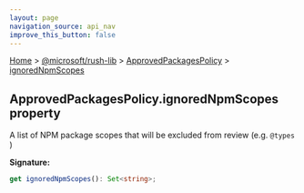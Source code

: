 ```yaml
---
layout: page
navigation_source: api_nav
improve_this_button: false
---
```



[Home](./index.md) &gt; [@microsoft/rush-lib](./rush-lib.md) &gt; [ApprovedPackagesPolicy](./rush-lib.approvedpackagespolicy.md) &gt; [ignoredNpmScopes](./rush-lib.approvedpackagespolicy.ignorednpmscopes.md)

## ApprovedPackagesPolicy.ignoredNpmScopes property

A list of NPM package scopes that will be excluded from review (e.g. `@types` )

<b>Signature:</b>

```typescript
get ignoredNpmScopes(): Set<string>;
```
